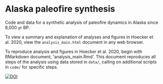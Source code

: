 # Alaska paleofire synthesis
Code and data for a synthetic analysis of paleofire dynamics in Alaska since 8,000 yr BP.

To view a summary and explanation of analyses and figures in Hoecker et al. 2020, view the `analysis_main.html` document in any web browser. 

To reproduce analysis and figures in Hoecker et al. 2020, begin with RMarkdown document, 'analysis_main.Rmd'. This document reproduces all steps of the analysis using data stored in `data/`, calling on additional scripts in `code/` for specific steps. 



[![DOI](https://zenodo.org/badge/DOI/10.5281/zenodo.3736520.svg)](https://doi.org/10.5281/zenodo.3736520)

